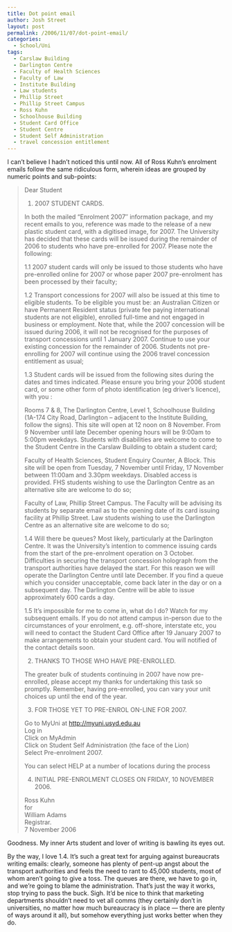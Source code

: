 ```yaml
---
title: Dot point email
author: Josh Street
layout: post
permalink: /2006/11/07/dot-point-email/
categories:
  - School/Uni
tags:
  - Carslaw Building
  - Darlington Centre
  - Faculty of Health Sciences
  - Faculty of Law
  - Institute Building
  - Law students
  - Phillip Street
  - Phillip Street Campus
  - Ross Kuhn
  - Schoolhouse Building
  - Student Card Office
  - Student Centre
  - Student Self Administration
  - travel concession entitlement
---
```

I can&#8217;t believe I hadn&#8217;t noticed this until now. All of Ross Kuhn&#8217;s enrolment emails follow the same ridiculous form, wherein ideas are grouped by numeric points and sub-points:

> Dear Student
> 
> 1. 2007 STUDENT CARDS.
> 
> In both the mailed &#8220;Enrolment 2007&#8243; information package, and my recent emails to you, reference was made to the release of a new plastic student card, with a digitised image, for 2007. The University has decided that these cards will be issued during the remainder of 2006 to students who have pre-enrolled for 2007. Please note the following:
> 
> 1.1 2007 student cards will only be issued to those students who have pre-enrolled online for 2007 or whose paper 2007 pre-enrolment has been processed by their faculty;
> 
> 1.2 Transport concessions for 2007 will also be issued at this time to eligible students. To be eligible you must be: an Australian Citizen or have Permanent Resident status (private fee paying international students are not eligible), enrolled full-time and not engaged in business or employment. Note that, while the 2007 concession will be issued during 2006, it will not be recognised for the purposes of transport concessions until 1 January 2007. Continue to use your existing concession for the remainder of 2006. Students not pre-enrolling for 2007 will continue using the 2006 travel concession entitlement as usual;
> 
> 1.3 Student cards will be issued from the following sites during the dates and times indicated. Please ensure you bring your 2006 student card, or some other form of photo identification (eg driver&#8217;s licence), with you :
> 
> Rooms 7 & 8, The Darlington Centre, Level 1, Schoolhouse Building (1A-174 City Road, Darlington &#8211; adjacent to the Institute Building, follow the signs). This site will open at 12 noon on 8 November. From 9 November until late December opening hours will be 9:00am to 5:00pm weekdays. Students with disabilities are welcome to come to the Student Centre in the Carslaw Building to obtain a student card;
> 
> Faculty of Health Sciences, Student Enquiry Counter, A Block. This site will be open from Tuesday, 7 November until Friday, 17 November between 11:00am and 3.30pm weekdays. Disabled access is provided. FHS students wishing to use the Darlington Centre as an alternative site are welcome to do so;
> 
> Faculty of Law, Phillip Street Campus. The Faculty will be advising its students by separate email as to the opening date of its card issuing facility at Phillip Street. Law students wishing to use the Darlington Centre as an alternative site are welcome to do so;
> 
> 1.4 Will there be queues? Most likely, particularly at the Darlington Centre. It was the University&#8217;s intention to commence issuing cards from the start of the pre-enrolment operation on 3 October. Difficulties in securing the transport concession holograph from the transport authorities have delayed the start. For this reason we will operate the Darlington Centre until late December. If you find a queue which you consider unacceptable, come back later in the day or on a subsequent day. The Darlington Centre will be able to issue approximately 600 cards a day.
> 
> 1.5 It&#8217;s impossible for me to come in, what do I do? Watch for my subsequent emails. If you do not attend campus in-person due to the circumstances of your enrolment, e.g. off-shore, interstate etc, you will need to contact the Student Card Office after 19 January 2007 to make arrangements to obtain your student card. You will notified of the contact details soon.
> 
> 2. THANKS TO THOSE WHO HAVE PRE-ENROLLED.
> 
> The greater bulk of students continuing in 2007 have now pre-enrolled, please accept my thanks for undertaking this task so promptly. Remember, having pre-enrolled, you can vary your unit choices up until the end of the year.
> 
> 3. FOR THOSE YET TO PRE-ENROL ON-LINE FOR 2007.
> 
> Go to MyUni at http://myuni.usyd.edu.au  
> Log in  
> Click on MyAdmin  
> Click on Student Self Administration (the face of the Lion)  
> Select Pre-enrolment 2007.
> 
> You can select HELP at a number of locations during the process
> 
> 4. INITIAL PRE-ENROLMENT CLOSES ON FRIDAY, 10 NOVEMBER 2006.
> 
> Ross Kuhn  
> for  
> William Adams  
> Registrar.  
> 7 November 2006

Goodness. My inner Arts student and lover of writing is bawling its eyes out.

By the way, I love 1.4. It&#8217;s such a great text for arguing against bureaucrats writing emails: clearly, someone has plenty of pent-up angst about the transport authorities and feels the need to rant to 45,000 students, most of whom aren&#8217;t going to give a toss. The queues are there, we have to go in, and we&#8217;re going to blame the administration. That&#8217;s just the way it works, stop trying to pass the buck. Sigh. It&#8217;d be nice to think that marketing departments shouldn&#8217;t need to vet all comms (they certainly don&#8217;t in universities, no matter how much bureaucracy is in place &#8212; there are plenty of ways around it all), but somehow everything just works better when they do.